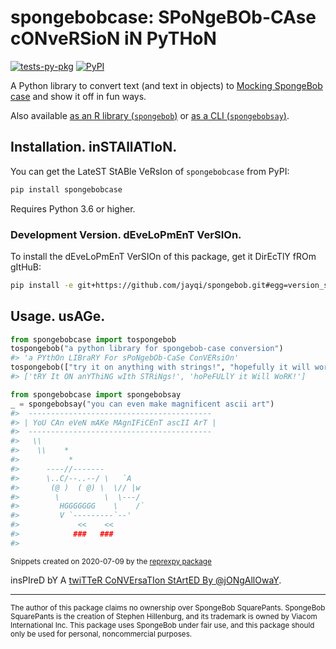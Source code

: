 # spongebobcase: SPoNgeBOb-CAse cONveRSioN iN PyTHoN

[![tests-py-pkg](https://github.com/jayqi/spongebob/workflows/tests-py-pkg/badge.svg?branch=master)](https://github.com/jayqi/spongebob/actions?query=workflow%3Atests-py-pkg+branch%3Amaster) [![PyPI](https://img.shields.io/pypi/v/spongebobcase.svg)](https://pypi.org/project/spongebobcase/)

A Python library to convert text (and text in objects) to [Mocking SpongeBob case](https://knowyourmeme.com/memes/mocking-spongebob) and show it off in fun ways.

Also available [as an R library (`spongebob`)](https://github.com/jayqi/spongebob/tree/master/r-pkg) or [as a CLI (`spongebobsay`)](https://github.com/jayqi/spongebob/tree/master/spongebobsay-cli).

## Installation. inSTAllATIoN.

You can get the LateST StABle VeRsIon of `spongebobcase` from PyPI:

```bash
pip install spongebobcase
```

Requires Python 3.6 or higher.

### Development Version. dEveLoPmEnT VerSIOn.

To install the dEveLoPmEnT VerSIOn of this package, get it DirEcTlY fROm gItHuB:

```bash
pip install -e git+https://github.com/jayqi/spongebob.git#egg=version_subpkg&subdirectory=py-pkg
```


## Usage. usAGe.

```python
from spongebobcase import tospongebob
tospongebob("a python library for spongebob-case conversion")
#> 'a PYthOn LIBraRY For sPoNgebOb-CaSe ConVERsiOn'
tospongebob(["try it on anything with strings!", "hopefully it will work!"])
#> ['tRY It ON anYThiNG wIth STRiNgs!', 'hoPeFULlY it Will WoRK!']
```

```python
from spongebobcase import spongebobsay
_ = spongebobsay("you can even make magnificent ascii art")
#>  -----------------------------------------
#> | YoU CAn eVeN mAKe MAgnIFiCEnT ascII ArT |
#>  -----------------------------------------
#>   \\
#>    \\    *
#>           *
#>      ----//-------
#>      \..C/--..--/ \   `A
#>       (@ )  ( @) \  \// |w
#>        \          \  \---/
#>         HGGGGGGG    \    /`
#>         V `---------`--'
#>             <<    <<
#>            ###   ###
#>
```

<sup>Snippets created on 2020-07-09 by the [reprexpy package](https://github.com/crew102/reprexpy)</sup>

insPIreD bY A [twiTTeR CoNVErsaTIon StArtED By @jONgAllOwaY](https://twitter.com/jongalloway/status/1075889210714816512).

---

<sup>The author of this package claims no ownership over SpongeBob SquarePants. SpongeBob SquarePants is the creation of Stephen Hillenburg, and its trademark is owned by Viacom International Inc. This package uses SpongeBob under fair use, and this package should only be used for personal, noncommercial purposes.</sup>
